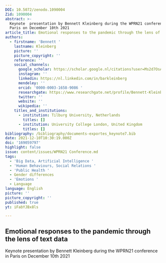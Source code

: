 ```yaml
---
DOI: 10.5072/zenodo.1090004
Zid: 1090004
abstract: >-
  Keynote  presentation by Bennett Kleinberg during the WPRN21 conference in
  Paris on December 10th 2021
article_title: Emotional responses to the pandemic through the lens of text data
authors:
  - firstname: 'Bennett '
    lastname: Kleinberg
    picture: ''
    picture_copyright: ''
    reference: ''
    social_channels:
      google_scholar: https://scholar.google.nl/citations?user=Ms2d7OsAAAAJ&hl=en
      instagram: ''
      linkedin: https://nl.linkedin.com/in/barkleinberg
      mendeley: ''
      orcid: '0000-0003-1658-9086 '
      researchgate: https://www.researchgate.net/profile/Bennett-Kleinberg
      twitter: ''
      website: ''
      wikipedia: ''
    titles_and_institutions:
      - institution: Tilburg University, Netherlands
        titles: []
      - institution: University College London, United Kingdom
        titles: []
bibliography: /bibliography/documents-exportes_keynote7.bib
date: 2021-12-10T10:30:19.000Z
doi: '169059797'
highlight: false
issue: content/issues/WPRN21 Conference.md
tags:
  - 'Big Data, Artificial Intelligence '
  - 'Human Behaviours, Social Relations '
  - 'Public Health '
  - Gender differences
  - 'Emotions '
  - Language
language: English
picture: ''
picture_copyright: ''
published: true
yt: iFabYJBx8ls

---
```




## Emotional responses to the pandemic through the lens of text data

Keynote presentation by Bennett Kleinberg during the WPRN21 conference in Paris on December 10th 2021

<Youtube yt="iFabYJBx8ls" caption ="Bennett Kleinberg: Emotional responses to the pandemic through the lens of text data"></Youtube>
